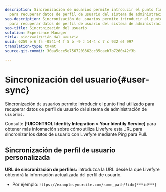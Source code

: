 ```yaml
---
description: Sincronización de usuarios permite introducir el punto final utilizado
  para recuperar datos de perfil de usuario del sistema de administración de usuarios.
seo-description: Sincronización de usuarios permite introducir el punto final utilizado
  para recuperar datos de perfil de usuario del sistema de administración de usuarios.
seo-title: Sincronización del usuario
solution: Experience Manager
title: Sincronización del usuario
uuid: 6259 e 6 fa -0541-4 f 5 b -9 d 14-4 c 7 c 932 ef 997
translation-type: tm+mt
source-git-commit: 30aa5cce5e7567208362cc35caeb7b7260c42f3b

---
```



# Sincronización del usuario{#user-sync}

Sincronización de usuarios permite introducir el punto final utilizado para recuperar datos de perfil de usuario del sistema de administración de usuarios.

Consulte **[!UICONTROL Identity Integration > Your Identity Service]** para obtener más información sobre cómo utiliza Livefyre esta URL para sincronizar los datos de usuario con Livefyre mediante Ping para Pull.

## Sincronización de perfil de usuario personalizada

**URL de sincronización de perfiles:** introduzca la URL desde la que Livefyre obtendrá la información actualizada del perfil de usuario.
* Por ejemplo: `https://example.yoursite.com/some_path/?id={***id***}`


